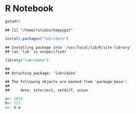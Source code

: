 R Notebook
================

``` r
getwd()
```

    ## [1] "/home/rstudio/happygit"

``` r
install.packages("lubridate")
```

    ## Installing package into '/usr/local/lib/R/site-library'
    ## (as 'lib' is unspecified)

``` r
library("lubridate")
```

    ## 
    ## Attaching package: 'lubridate'

    ## The following objects are masked from 'package:base':
    ## 
    ##     date, intersect, setdiff, union

``` r
a<- 1654
b<- 123
c<- b-a
```
